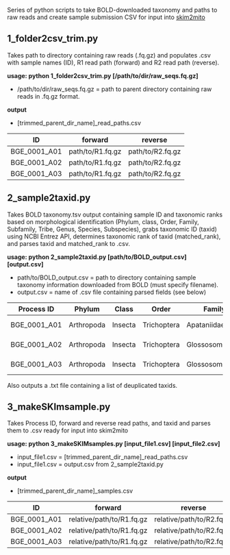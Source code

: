 Series of python scripts to take BOLD-downloaded taxonomy and paths to raw reads and create sample submission CSV for input into [skim2mito](https://github.com/o-william-white/skim2mito)



## 1_folder2csv_trim.py
Takes path to directory containing raw reads (.fq.gz) and populates .csv with sample names (ID), R1 read path (forward) and R2 read path (reverse).

**usage: python 1_folder2csv_trim.py [/path/to/dir/raw_seqs.fq.gz]**
- /path/to/dir/raw_seqs.fq.gz = path to parent directory containing raw reads in .fq.gz format.
  
**output**
- [trimmed_parent_dir_name]_read_paths.csv

| ID  | forward | reverse |
| --------- | --------- | --------- |
| BGE_0001_A01  | path/to/R1.fq.gz  | path/to/R2.fq.gz |
| BGE_0001_A02 | path/to/R1.fq.gz  | path/to/R2.fq.gz |
| BGE_0001_A03 | path/to/R1.fq.gz | path/to/R2.fq.gz |



## 2_sample2taxid.py
Takes BOLD taxonomy.tsv output containing sample ID and taxonomic ranks based on morphological identification (Phylum, class, Order, Family, Subfamily, Tribe, Genus, Species, Subspecies), grabs taxonomic ID (taxid) using NCBI Entrez API, determines taxonomic rank of taxid (matched_rank), and parses taxid and matched_rank to .csv.

**usage: python 2_sample2taxid.py [path/to/BOLD_output.csv] [output.csv]**
- path/to/BOLD_output.csv = path to directory containing sample taxonomy information downloaded from BOLD (must specify filename).
- output.csv = name of .csv file containing parsed fields (see below)

| Process ID  | Phylum | Class | Order | Family | Subfamily | Tribe | Genus | Species | Subspecies | taxid | matched_rank |
| --------- | --------- |--------- | --------- | --------- | --------- | --------- | --------- | --------- | --------- | --------- | --------- |
| BGE_0001_A01  | Arthropoda | Insecta | Trichoptera | Apataniidae | Apataniinae | | Apatania | Apatania stylata | | 177658 | genus |
| BGE_0001_A02 | Arthropoda | Insecta | Trichoptera | Glossosomatidae | Agapetinae | | Agapetus | Agapetus iridipennis | | 177627 | genus |
| BGE_0001_A03 | Arthropoda | Insecta | Trichoptera | Glossosomatidae | Agapetinae | | Agapetus | Agapetus incertulus | | 3084599 | species |

Also outputs a .txt file containing a list of deuplicated taxids.

## 3_makeSKImsample.py
Takes Process ID, forward and reverse read paths, and taxid and parses them to .csv ready for input into skim2mito

**usage: python 3_makeSKIMsamples.py [input_file1.csv] [input_file2.csv]**
- input_file1.csv = [trimmed_parent_dir_name]_read_paths.csv
- input_file1.csv = output.csv from 2_sample2taxid.py

**output**
- [trimmed_parent_dir_name]_samples.csv

| ID | forward | reverse | taxid |
| --------- | --------- |--------- | --------- |
| BGE_0001_A01  | relative/path/to/R1.fq.gz | relative/path/to/R2.fq.gz | 177658 |
| BGE_0001_A02 | relative/path/to/R1.fq.gz | relative/path/to/R2.fq.gz | 177627 |
| BGE_0001_A03 | relative/path/to/R1.fq.gz | relative/path/to/R2.fq.gz | 3084599 |
